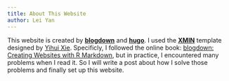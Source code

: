 ```yaml
---
title: About This Website
author: Lei Yan
---
```


This website is created by [**blogdown**](https://github.com/rstudio/blogdown) and [**hugo**](https://gohugo.io/). I used the [**XMIN**](https://github.com/yihui/hugo-xmin) template designed by [Yihui Xie](https://github.com/yihui). Specificly, I followed the online book: [blogdown: Creating Websites with R Markdown](https://bookdown.org/yihui/blogdown/), but in practice, I encountered many problems when I read it. So I will write a post about how I solve those problems and finally set up this website.